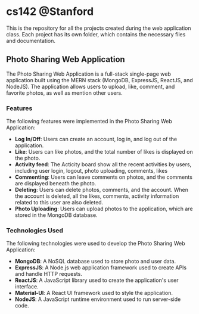 # cs142 @Stanford
This is the repository for all the projects created during the web application class. Each project has its own folder, which contains the necessary files and documentation.

## Photo Sharing Web Application

The Photo Sharing Web Application is a full-stack single-page web application built using the MERN stack (MongoDB, ExpressJS, ReactJS, and NodeJS). The application allows users to upload, like, comment, and favorite photos, as well as mention other users.

### Features
The following features were implemented in the Photo Sharing Web Application:
+ **Log In/Off**: Users can create an account, log in, and log out of the application.
+ **Like**: Users can like photos, and the total number of likes is displayed on the photo.
+ **Activity feed**: The Acticity board show all the recent activities by users, including user login, logout, photo uploading, comments, likes
+ **Commenting**: Users can leave comments on photos, and the comments are displayed beneath the photo.
+ **Deleting**: Users can delete photos, comments, and the account. When the account is deleted, all the likes, comments, activity information related to this user are also deleted.
+ **Photo Uploading**: Users can upload photos to the application, which are stored in the MongoDB database.

### Technologies Used
The following technologies were used to develop the Photo Sharing Web Application:

+ **MongoDB**: A NoSQL database used to store photo and user data.
+ **ExpressJS**: A Node.js web application framework used to create APIs and handle HTTP requests.
+ **ReactJS**: A JavaScript library used to create the application's user interface.
+ **Material-UI**: A React UI framework used to style the application.
+ **NodeJS**: A JavaScript runtime environment used to run server-side code.

